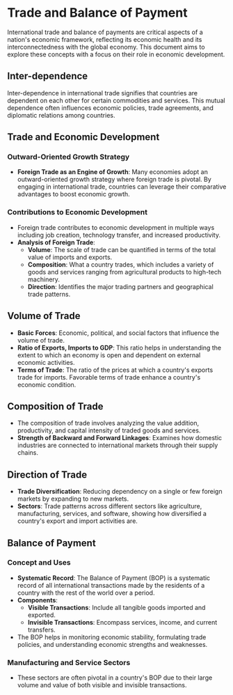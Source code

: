 # Trade and Balance of Payment

International trade and balance of payments are critical aspects of a nation's economic framework, reflecting its economic health and its interconnectedness with the global economy. This document aims to explore these concepts with a focus on their role in economic development.

## Inter-dependence

Inter-dependence in international trade signifies that countries are dependent on each other for certain commodities and services. This mutual dependence often influences economic policies, trade agreements, and diplomatic relations among countries.

## Trade and Economic Development

### Outward-Oriented Growth Strategy

- **Foreign Trade as an Engine of Growth**: Many economies adopt an outward-oriented growth strategy where foreign trade is pivotal. By engaging in international trade, countries can leverage their comparative advantages to boost economic growth.

### Contributions to Economic Development

- Foreign trade contributes to economic development in multiple ways including job creation, technology transfer, and increased productivity.
- **Analysis of Foreign Trade**:
  - **Volume**: The scale of trade can be quantified in terms of the total value of imports and exports.
  - **Composition**: What a country trades, which includes a variety of goods and services ranging from agricultural products to high-tech machinery.
  - **Direction**: Identifies the major trading partners and geographical trade patterns.

## Volume of Trade

- **Basic Forces**: Economic, political, and social factors that influence the volume of trade.
- **Ratio of Exports, Imports to GDP**: This ratio helps in understanding the extent to which an economy is open and dependent on external economic activities.
- **Terms of Trade**: The ratio of the prices at which a country's exports trade for imports. Favorable terms of trade enhance a country's economic condition.

## Composition of Trade

- The composition of trade involves analyzing the value addition, productivity, and capital intensity of traded goods and services.
- **Strength of Backward and Forward Linkages**: Examines how domestic industries are connected to international markets through their supply chains.

## Direction of Trade

- **Trade Diversification**: Reducing dependency on a single or few foreign markets by expanding to new markets.
- **Sectors**: Trade patterns across different sectors like agriculture, manufacturing, services, and software, showing how diversified a country's export and import activities are.

## Balance of Payment
### Concept and Uses

- **Systematic Record**: The Balance of Payment (BOP) is a systematic record of all international transactions made by the residents of a country with the rest of the world over a period.
- **Components**:
  - **Visible Transactions**: Include all tangible goods imported and exported.
  - **Invisible Transactions**: Encompass services, income, and current transfers.
- The BOP helps in monitoring economic stability, formulating trade policies, and understanding economic strengths and weaknesses.

### Manufacturing and Service Sectors

- These sectors are often pivotal in a country's BOP due to their large volume and value of both visible and invisible transactions.
